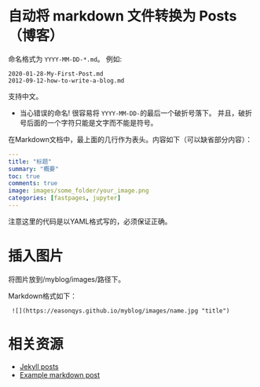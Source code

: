 # 自动将 markdown 文件转换为 Posts（博客）

命名格式为 `YYYY-MM-DD-*.md`。 例如:

```shell
2020-01-28-My-First-Post.md
2012-09-12-how-to-write-a-blog.md
```
支持中文。

- 当心错误的命名!  很容易将 `YYYY-MM-DD-`的最后一个破折号落下。 并且，破折号后面的一个字符只能是文字而不能是符号。

在Markdown文档中，最上面的几行作为表头。内容如下（可以缺省部分内容）：

  ```yaml
  ---
  title: "标题"
  summary: "概要"
  toc: true
  comments: true
  image: images/some_folder/your_image.png
  categories: [fastpages, jupyter]
  ---
  ```
注意这里的代码是以YAML格式写的，必须保证正确。

# 插入图片

将图片放到/myblog/images/路径下。

Markdown格式如下：
```
 ![](https://easonqys.github.io/myblog/images/name.jpg "title")
```

# 相关资源

- [Jekyll posts](https://jekyllrb.com/docs/posts/)
- [Example markdown post](https://github.com/fastai/fastpages/blob/master/_posts/2020-01-14-test-markdown-post.md)
